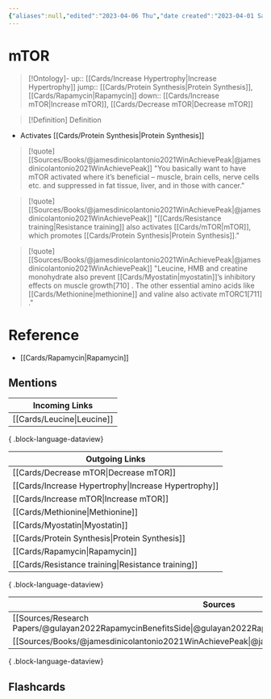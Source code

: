 ```yaml
---
{"aliases":null,"edited":"2023-04-06 Thu","date created":"2023-04-01 Sat","dg-publish":true,"permalink":"/cards/m-tor/","dgPassFrontmatter":true}
---
```


# mTOR

> [!Ontology]-
> up:: [[Cards/Increase Hypertrophy\|Increase Hypertrophy]]
> jump:: [[Cards/Protein Synthesis\|Protein Synthesis]], [[Cards/Rapamycin\|Rapamycin]]
> down:: [[Cards/Increase mTOR\|Increase mTOR]], [[Cards/Decrease mTOR\|Decrease mTOR]]

> [!Definition] Definition
> 

- Activates [[Cards/Protein Synthesis\|Protein Synthesis]]

> [!quote] [[Sources/Books/@jamesdinicolantonio2021WinAchievePeak\|@jamesdinicolantonio2021WinAchievePeak]]
> "You basically want to have mTOR activated where it’s beneficial – muscle, brain cells, nerve cells etc. and suppressed in fat tissue, liver, and in those with cancer."

> [!quote] [[Sources/Books/@jamesdinicolantonio2021WinAchievePeak\|@jamesdinicolantonio2021WinAchievePeak]]
> "[[Cards/Resistance training\|Resistance training]] also activates [[Cards/mTOR\|mTOR]], which promotes [[Cards/Protein Synthesis\|Protein Synthesis]]."

> [!quote] [[Sources/Books/@jamesdinicolantonio2021WinAchievePeak\|@jamesdinicolantonio2021WinAchievePeak]]
> "Leucine, HMB and creatine monohydrate also prevent [[Cards/Myostatin\|myostatin]]’s inhibitory effects on muscle growth[710] . The other essential amino acids like [[Cards/Methionine\|methionine]] and valine also activate mTORC1[711] ."

# Reference
- [[Cards/Rapamycin\|Rapamycin]]

## Mentions
| Incoming Links                |
| ----------------------------- |
| [[Cards/Leucine\|Leucine]] |

{ .block-language-dataview}

| Outgoing Links                                          |
| ------------------------------------------------------- |
| [[Cards/Decrease mTOR\|Decrease mTOR]]               |
| [[Cards/Increase Hypertrophy\|Increase Hypertrophy]] |
| [[Cards/Increase mTOR\|Increase mTOR]]               |
| [[Cards/Methionine\|Methionine]]                     |
| [[Cards/Myostatin\|Myostatin]]                       |
| [[Cards/Protein Synthesis\|Protein Synthesis]]       |
| [[Cards/Rapamycin\|Rapamycin]]                       |
| [[Cards/Resistance training\|Resistance training]]   |

{ .block-language-dataview}

| Sources                                                                                             |
| --------------------------------------------------------------------------------------------------- |
| [[Sources/Research Papers/@gulayan2022RapamycinBenefitsSide\|@gulayan2022RapamycinBenefitsSide]] |
| [[Sources/Books/@jamesdinicolantonio2021WinAchievePeak\|@jamesdinicolantonio2021WinAchievePeak]] |

{ .block-language-dataview}

## Flashcards
